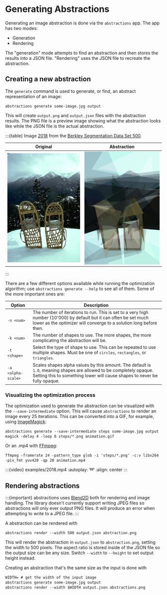 # Generating Abstractions

Generating an image abstraction is done via the `abstractions` app.  The app has
two modes:

* Generation
* Rendering

The "generation" mode attempts to find an abstraction and then stores the
results into a JSON file.  "Rendering" uses the JSON file to recreate the
abstraction.

## Creating a new abstraction

The `generate` command is used to generate, or find, an abstract representation
of an image:

```shell
abstractions generate some-image.jpg output
```

This will create `output.png` and `output.json` files with the abstraction
results.  The PNG file is a preview image showing what the abstraction looks
like while the JSON file is the actual abstraction.

:::{table} Image [2018](https://github.com/BIDS/BSDS500/blob/master/BSDS500/data/images/test/2018.jpg) from the [Berkley Segmentation Data Set 500](https://github.com/BIDS/BSDS500).

| Original | Abstraction |
|----------|-------------|
|![](examples/original/2018.jpg)|![](examples/2018.png)|

:::

There are a few different options available while running the optimization
algorithm; use `abstractions generate --help` to see all of them.  Some of the
more important ones are:

| Option | Description |
|--------|-------------|
| `-n <num>` | The number of iterations to run.  This is set to a very high number (10'000) by default but it can often be set much lower as the optimizer will converge to a solution long before then. |
| `-k <num>` | The number of shapes to use.  The more shapes, the more complicating the abstraction will be. |
| `-t <shape>` | Select the type of shape to use.  This can be repeated to use multiple shapes. Must be one of `circles`, `rectangles`, or `triangles`.|
| `-a <alpha-scale>` | Scales shapes alpha values by this amount.  The default is `1.0`, meaning shapes are allowed to be completely opaque.  Setting this to something lower will cause shapes to never be fully opaque. |

### Visualizing the optimization process

The optimization used to generate the abstraction can be visualized with the
`--save-intermediate` option.  This will cause `abstractions` to render an image
every 25 iterations.  This can be converted into a GIF, for example, using
[ImageMagick](https://imagemagick.org/index.php):

```shell
abstractions generate --save-intermediate steps some-image.jpg output
magick -delay 4 -loop 0 steps/*.png animation.gif
```

Or an .mp4 with [FFmpeg](https://ffmpeg.org/):

```shell
ffmpeg -framerate 24 -pattern_type glob -i 'steps/*.png' -c:v libx264 -pix_fmt yuv420 -qp 20 animation.mp4
```

:::{video} examples/2018.mp4
:autoplay:
:loop:
:align: center
:::

## Rendering abstractions

:::{important}
abstractions uses [Blend2D](https://blend2d.com/) both for rendering and image
handling.  The library doesn't currently support writing JPEG files so
abstractions will only ever output PNG files.  It will produce an error when
attempting to write to a JPEG file.
:::

A abstraction can be rendered with

```shell
abstractions render --width 500 output.json abstraction.png
```

This will render the abstraction in `output.json` to `abstraction.png`, setting
the width to 500 pixels.  The aspect ratio is stored inside of the JSON file so
the output size can be any size.  Switch `--width` to `--height` to set output
height instead.

Creating an abstraction that's the same size as the input is done with

```shell
WIDTH= # get the width of the input image
abstractions generate some-image.jpg output
abstractions render --width $WIDTH output.json abstractions.png
```
